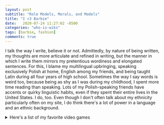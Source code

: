 ```yaml
---
layout: post
subtitle: "Role Models, Morals, and Models"
title: "I <3 Barbie"
date:   2020-07-24 11:27:02 -0500
categories: "who-is-wiks"
tags: [barbie, fashion]
comments: true
---
```


I talk the way I write, believe it or not. Admittedly, by nature of being written, my thoughts are more articulate and refined in writing, but the manner in which I write them mirrors my pretentious wordiness and elongated sentences. For this, I blame my multilingual upbringing, speaking exclusively Polish at home, English among my friends, and being taught Latin during all four years of high school. Sometimes the way I say words is weird too, because being as shy as I was during my childhood, I spent more time reading than speaking. Lots of my Polish-speaking friends have accents or quirky linguistic habits, even if they spent their entire lives in the United States. I do, too. Even though I don't often talk about my ethnicity particularly often on my site, I do think there's a lot of power in a language and an ethnic background.<!-- more -->

<details>
  <summary>Here's a list of my favorite video games</summary>
  <p>Epcot is a theme park at Walt Disney World Resort featuring exciting attractions, international pavilions, award-winning fireworks and seasonal special events.</p>
</details>
